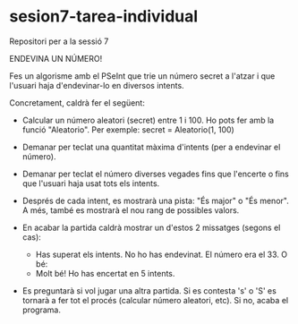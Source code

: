 # sesion7-tarea-individual
Repositori per a la sessió 7


ENDEVINA UN NÚMERO!

Fes un algorisme amb el PSeInt que trie un número secret a l'atzar i que l'usuari haja d'endevinar-lo en diversos intents.

Concretament, caldrà fer el següent:

- Calcular un número aleatori (secret) entre 1 i 100. Ho pots fer amb la funció "Aleatorio". Per exemple:
   	secret = Aleatorio(1, 100)

- Demanar per teclat una quantitat màxima d'intents (per a endevinar el número).

- Demanar per teclat el número diverses vegades fins que l'encerte o fins que l'usuari haja usat tots els intents.

- Després de cada intent, es mostrarà una pista: "És major" o "És menor". A més, també es mostrarà el nou rang de possibles valors. 


- En acabar la partida caldrà mostrar un d'estos 2 missatges (segons el cas):
	- Has superat els intents. No ho has endevinat. El número era el 33.
O bé:
	- Molt bé! Ho has encertat en 5 intents. 

- Es preguntarà si vol jugar una altra partida. Si es contesta 's' o 'S' es tornarà a fer tot el procés (calcular número aleatori, etc). Si no, acaba el programa.

